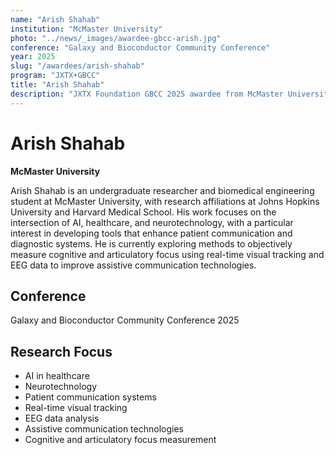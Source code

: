 ```yaml
---
name: "Arish Shahab"
institution: "McMaster University"
photo: "../news/_images/awardee-gbcc-arish.jpg"
conference: "Galaxy and Bioconductor Community Conference"
year: 2025
slug: "/awardees/arish-shahab"
program: "JXTX+GBCC"
title: "Arish Shahab"
description: "JXTX Foundation GBCC 2025 awardee from McMaster University"
---
```


# Arish Shahab

**McMaster University**

Arish Shahab is an undergraduate researcher and biomedical engineering student at McMaster University, with research affiliations at Johns Hopkins University and Harvard Medical School. His work focuses on the intersection of AI, healthcare, and neurotechnology, with a particular interest in developing tools that enhance patient communication and diagnostic systems. He is currently exploring methods to objectively measure cognitive and articulatory focus using real-time visual tracking and EEG data to improve assistive communication technologies.

## Conference
Galaxy and Bioconductor Community Conference 2025

## Research Focus
- AI in healthcare
- Neurotechnology
- Patient communication systems
- Real-time visual tracking
- EEG data analysis
- Assistive communication technologies
- Cognitive and articulatory focus measurement